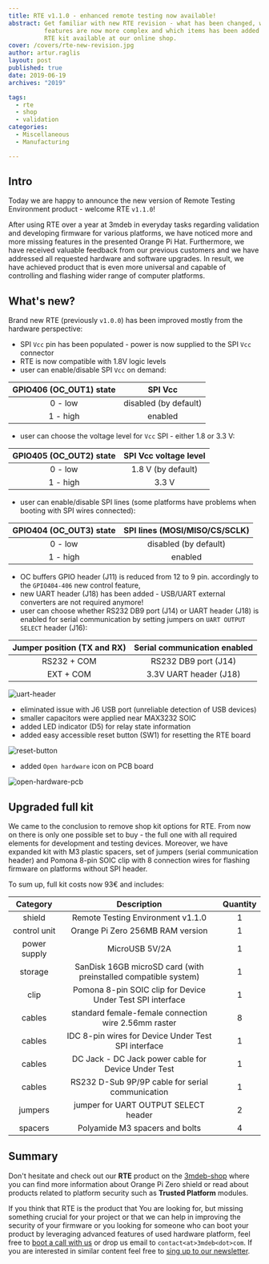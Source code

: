 ```yaml
---
title: RTE v1.1.0 - enhanced remote testing now available!
abstract: Get familiar with new RTE revision - what has been changed, which
          features are now more complex and which items has been added to the
          RTE kit available at our online shop.
cover: /covers/rte-new-revision.jpg
author: artur.raglis
layout: post
published: true
date: 2019-06-19
archives: "2019"

tags:
  - rte
  - shop
  - validation
categories:
  - Miscellaneous
  - Manufacturing

---
```


## Intro

Today we are happy to announce the new version of Remote Testing Environment
product - welcome RTE `v1.1.0`!

After using RTE over a year at 3mdeb in everyday tasks regarding validation and
developing firmware for various platforms, we have noticed more and more missing
features in the presented Orange Pi Hat. Furthermore, we have received valuable
feedback from our previous customers and we have addressed all requested
hardware and software upgrades. In result, we have achieved product that is even
more universal and capable of controlling and flashing wider range of computer
platforms.

## What's new?

Brand new RTE (previously `v1.0.0`) has been improved mostly from the hardware
perspective:

* SPI `Vcc` pin has been populated - power is now supplied to the SPI `Vcc`
  connector
* RTE is now compatible with 1.8V logic levels
* user can enable/disable SPI `Vcc` on demand:

| GPIO406 (OC_OUT1) state | SPI Vcc               |
|:-----------------------:|:---------------------:|
| 0 - low                 | disabled (by default) |
| 1 - high                | enabled               |

* user can choose the voltage level for `Vcc` SPI - either 1.8 or 3.3 V:

| GPIO405 (OC_OUT2) state | SPI Vcc voltage level |
|:-----------------------:|:---------------------:|
| 0 - low                 | 1.8 V (by default)    |
| 1 - high                | 3.3 V                 |

* user can enable/disable SPI lines (some platforms have problems when booting
  with SPI wires connected):

| GPIO404 (OC_OUT3) state | SPI lines (MOSI/MISO/CS/SCLK) |
|:-----------------------:|:-----------------------------:|
| 0 - low                 | disabled (by default)         |
| 1 - high                | enabled                       |

* OC buffers GPIO header (J11) is reduced from 12 to 9 pin. accordingly to the
  `GPIO404-406` new control feature,
* new UART header (J18) has been added - USB/UART external converters are not
  required anymore!
* user can choose whether RS232 DB9 port (J14) or UART header (J18) is enabled
  for serial communication by setting jumpers on `UART OUTPUT SELECT` header
  (J16):

| Jumper position (TX and RX) | Serial communication enabled |
|:---------------------------:|:----------------------------:|
| RS232 + COM                 | RS232 DB9 port (J14)         |
| EXT + COM                   | 3.3V UART header (J18)       |

![uart-header](/img/rte-uart-header.jpg)

* eliminated issue with J6 USB port (unreliable detection of USB devices)
* smaller capacitors were applied near MAX3232 SOIC
* added LED indicator (D5) for relay state information
* added easy accessible reset button (SW1) for resetting the RTE board

![reset-button](/img/rte-reset-btn.jpg)

* added `Open hardware` icon on PCB board

![open-hardware-pcb](/covers/rte-new-revision.jpg)

## Upgraded full kit

We came to the conclusion to remove shop kit options for RTE. From now on there
is only one possible set to buy - the full one with all required elements for
development and testing devices. Moreover, we have expanded kit with M3 plastic
spacers, set of jumpers (serial communication header) and Pomona 8-pin SOIC clip
with 8 connection wires for flashing firmware on platforms without SPI header.

To sum up, full kit costs now 93€ and includes:

| Category     | Description                                                     | Quantity |
|:------------:|:---------------------------------------------------------------:|:--------:|
| shield       | Remote Testing Environment v1.1.0                               | 1        |
| control unit | Orange Pi Zero 256MB RAM version                                | 1        |
| power supply | MicroUSB 5V/2A                                                  | 1        |
| storage      | SanDisk 16GB microSD card (with preinstalled compatible system) | 1        |
| clip         | Pomona 8-pin SOIC clip for Device Under Test SPI interface      | 1        |
| cables       | standard female-female connection wire 2.56mm raster            | 8        |
| cables       | IDC 8-pin wires for Device Under Test SPI interface             | 1        |
| cables       | DC Jack - DC Jack power cable for Device Under Test             | 1        |
| cables       | RS232 D-Sub 9P/9P cable for serial communication                | 1        |
| jumpers      | jumper for UART OUTPUT SELECT header                            | 2        |
| spacers      | Polyamide M3 spacers and bolts                                  | 4        |

## Summary

Don't hesitate and check out our **RTE** product on the [3mdeb-shop](https://shop.3mdeb.com/product/rte/)
where you can find more information about Orange Pi Zero shield or read about
products related to platform security such as **Trusted Platform** modules.

If you think that RTE is the product that You are looking for, but missing
something crucial for your project or that we can help in improving the security
of your firmware or you looking for someone who can boot your product by
leveraging advanced features of used hardware platform, feel free to
[boot a call with us](https://calendly.com/3mdeb/consulting-remote-meeting)
or drop us email to `contact<at>3mdeb<dot>com`. If you are interested in similar
content feel free to [sing up to our newsletter](http://eepurl.com/gfoekD).
